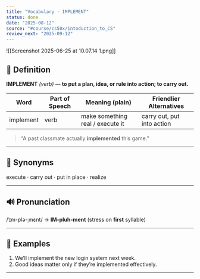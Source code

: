 ```yaml
---
title: "Vocabulary · IMPLEMENT"
status: done
date: "2025-08-12"
source: "#course/cs50x/intoduction_to_CS"
review_next: "2025-09-12"
---
```



![[Screenshot 2025-06-25 at 10.07.14 1.png]]

## 📖 Definition  
**IMPLEMENT** *(verb)* — **to put a plan, idea, or rule into action; to carry out.**

| Word | Part of Speech | Meaning (plain)              | Friendlier Alternatives |
|------|----------------|------------------------------|-------------------------|
| implement | verb | make something real / execute it | carry out, put into action |

> “A past classmate actually **implemented** this game.”

---

## 🟰 Synonyms  
execute · carry out · put in place · realize

---

## 🔊 Pronunciation  
/ˈɪm-plə-ˌmɛnt/ → **IM-pluh-ment** (stress on **first** syllable)

---

## 📝 Examples  

1. We’ll implement the new login system next week.  
2. Good ideas matter only if they’re implemented effectively.  

---

